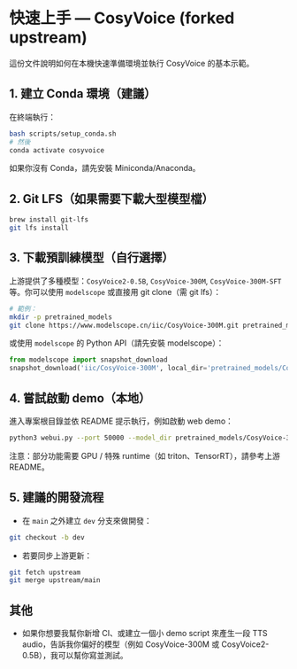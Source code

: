 # 快速上手 — CosyVoice (forked upstream)

這份文件說明如何在本機快速準備環境並執行 CosyVoice 的基本示範。

## 1. 建立 Conda 環境（建議）

在終端執行：

```bash
bash scripts/setup_conda.sh
# 然後
conda activate cosyvoice
```

如果你沒有 Conda，請先安裝 Miniconda/Anaconda。

## 2. Git LFS（如果需要下載大型模型檔）

```bash
brew install git-lfs
git lfs install
```

## 3. 下載預訓練模型（自行選擇）

上游提供了多種模型：`CosyVoice2-0.5B`, `CosyVoice-300M`, `CosyVoice-300M-SFT` 等。你可以使用 `modelscope` 或直接用 git clone（需 git lfs）：

```bash
# 範例：
mkdir -p pretrained_models
git clone https://www.modelscope.cn/iic/CosyVoice-300M.git pretrained_models/CosyVoice-300M
```

或使用 `modelscope` 的 Python API（請先安裝 modelscope）：

```python
from modelscope import snapshot_download
snapshot_download('iic/CosyVoice-300M', local_dir='pretrained_models/CosyVoice-300M')
```

## 4. 嘗試啟動 demo（本地）

進入專案根目錄並依 README 提示執行，例如啟動 web demo：

```bash
python3 webui.py --port 50000 --model_dir pretrained_models/CosyVoice-300M
```

注意：部分功能需要 GPU / 特殊 runtime（如 triton、TensorRT），請參考上游 README。

## 5. 建議的開發流程

- 在 `main` 之外建立 `dev` 分支來做開發：

```bash
git checkout -b dev
```

- 若要同步上游更新：

```bash
git fetch upstream
git merge upstream/main
```

## 其他
- 如果你想要我幫你新增 CI、或建立一個小 demo script 來產生一段 TTS audio，告訴我你偏好的模型（例如 CosyVoice-300M 或 CosyVoice2-0.5B），我可以幫你寫並測試。 
